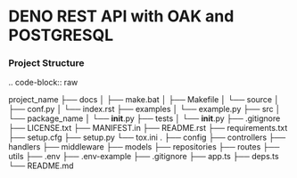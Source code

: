 # DENO REST API with OAK and POSTGRESQL

### Project Structure

.. code-block:: raw

project_name
├── docs
│ ├── make.bat
│ ├── Makefile
│ └── source
│ ├── conf.py
│ └── index.rst
├── examples
│ └── example.py
├── src
│ └── package_name
│ └── **init**.py
├── tests
│ └── **init**.py
├── .gitignore
├── LICENSE.txt
├── MANIFEST.in
├── README.rst
├── requirements.txt
├── setup.cfg
├── setup.py
└── tox.ini
.
├── config
├── controllers
├── handlers
├── middleware
├── models
├── repositories
├── routes
├── utils
├── .env
├── .env-example
├── .gitignore
├── app.ts
├── deps.ts
└── README.md
